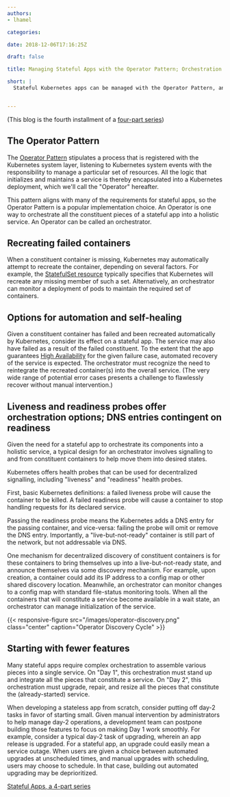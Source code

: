 ```yaml
---
authors:
- lhamel

categories:

date: 2018-12-06T17:16:25Z

draft: false

title: Managing Stateful Apps with the Operator Pattern; Orchestration Considerations

short: |
  Stateful Kubernetes apps can be managed with the Operator Pattern, and have other considerations regarding their orchestration; the forth blog of a series of 4 on Stateless Kubernetes Apps


---
```

(This blog is the fourth installment of a [four-part series](/post/stateful-apps-toc))

## The Operator Pattern

The [Operator Pattern](https://coreos.com/blog/introducing-operators.html) stipulates a process that is registered with the Kubernetes system layer, listening to Kubernetes system events with the responsibility to manage a particular set of resources. All the logic that initializes and maintains a service is thereby encapsulated into a Kubernetes deployment, which we'll call the "Operator" hereafter. 

This pattern aligns with many of the requirements for stateful apps, so the Operator Pattern is a popular implementation choice. 
An Operator is one way to orchestrate all the constituent pieces of a stateful app into a holistic service. 
An Operator can be called an orchestrator. 


## Recreating failed containers

When a constituent container is missing, Kubernetes may automatically attempt to 
recreate the container, depending on several factors. For example, the 
[StatefulSet resource](https://kubernetes.io/docs/concepts/workloads/controllers/statefulset/) typically 
specifies that Kubernetes will recreate any missing member of such a set. 
Alternatively, an orchestrator can monitor a deployment of pods to maintain the required set of containers. 

## Options for automation and self-healing

Given a constituent container has failed and been recreated automatically by Kubernetes, 
consider its effect on a stateful app. The service may also have failed as a result of the failed constituent. 
To the extent that the app guarantees [High Availability](https://en.wikipedia.org/wiki/High_availability) for 
the given failure case, automated recovery of the service is expected. The orchestrator must recognize the need to 
reintegrate the recreated container(s) into the overall service. (The very wide range of potential error cases presents 
a challenge to flawlessly recover without manual intervention.)

## Liveness and readiness probes offer orchestration options; DNS entries contingent on readiness

Given the need for a stateful app to orchestrate its components into a holistic service, 
a typical design for an orchestrator involves signalling to and from constituent containers to 
help move them into desired states. 

Kubernetes offers health probes that can be used for decentralized signalling, 
including "liveness" and "readiness" health probes.

First, basic Kubernetes definitions: a failed liveness probe will cause the container to be killed. 
A failed readiness probe will cause a container to stop handling requests for its declared service. 

Passing the readiness probe means the Kubernetes adds a DNS entry for the passing container, 
and vice-versa: failing the probe will omit or remove the DNS entry. Importantly, a "live-but-not-ready" container 
is still part of the network, but not addressable via DNS. 

One mechanism for decentralized discovery of constituent containers is for these containers to bring themselves up into 
a live-but-not-ready state, and announce themselves via some discovery mechanism. For example, upon creation, a container could 
add its IP address to a config map or other shared discovery location. Meanwhile, an orchestrator can monitor
changes to a config map with standard file-status monitoring tools. When all the containers 
that will constitute a service become available in a wait state, an orchestrator can 
manage initialization of the service.

{{< responsive-figure src="/images/operator-discovery.png" class="center" caption="Operator Discovery Cycle" >}}

## Starting with fewer features

Many stateful apps require complex orchestration to assemble various pieces into a single service. 
On "Day 1", this orchestration must stand up and integrate all the pieces that constitute a service. 
On "Day 2", this orchestration must upgrade, repair, and resize all the pieces that constitute the 
(already-started) service.

When developing a stateless app from scratch, consider putting off day-2 tasks in favor of starting small. 
Given manual intervention by administrators to help manage day-2 operations, 
a development team can postpone building those features to focus on making Day 1 work smoothly. 
For example, consider a typical day-2 task of upgrading, wherein an app release is upgraded. 
For a stateful app, an upgrade could easily mean a service outage. When users are given a choice 
between automated upgrades at unscheduled times, and manual upgrades with scheduling, 
users may choose to schedule. In that case, building out automated upgrading may be deprioritized.

[Stateful Apps, a 4-part series](/post/stateful-apps-toc)
